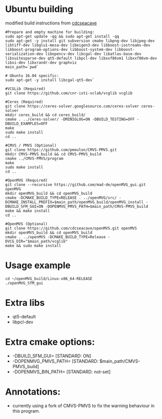 # Ubuntu building
modified build instructions from [cdcseacave](https://github.com/cdcseacave/openMVS/edit/master/BUILD.md)
```
#Prepare and empty machine for building:
sudo apt-get update -qq && sudo apt-get install -qq
sudo apt-get -y install git subversion cmake libpng-dev libjpeg-dev libtiff-dev libglu1-mesa-dev libeigen3-dev libboost-iostreams-dev libboost-program-options-dev libboost-system-dev libboost-serialization-dev libopencv-dev libcgal-dev libatlas-base-dev libsuitesparse-dev qt5-default libpcl-dev libxxf86vm1 libxxf86vm-dev libxi-dev libxrandr-dev graphviz
main_path=`pwd`

# Ubuntu 16.04 specific:
sudo apt-get -y install libcgal-qt5-dev`

#VCGLib (Required)
git clone https://github.com/cnr-isti-vclab/vcglib vcglib

#Ceres (Required)
git clone https://ceres-solver.googlesource.com/ceres-solver ceres-solver
mkdir ceres_build && cd ceres_build/
cmake . ../ceres-solver/ -DMINIGLOG=ON -DBUILD_TESTING=OFF -DBUILD_EXAMPLES=OFF
make
sudo make install
cd ..

#CMVS / PMVS (Optional)
git clone https://github.com/pmoulon/CMVS-PMVS.git
mkdir CMVS-PMVS_build && cd CMVS-PMVS_build
cmake ../CMVS-PMVS/program
make
sudo make install
cd ..

#OpenMVG (Required)
git clone --recursive https://github.com/mad-de/openMVG_gui.git openMVG
mkdir openMVG_build && cd openMVG_build
cmake -DCMAKE_BUILD_TYPE=RELEASE . ../openMVG/src/ -DCMAKE_INSTALL_PREFIX=$main_path/openMVG_build/openMVG_install -DBUILD_SFM_GUI=ON -DOPENMVG_PMVS_PATH=$main_path/CMVS-PMVS_build
make && make install
cd ..

#OpenMVS (Optional)
git clone https://github.com/cdcseacave/openMVS.git openMVS
mkdir openMVS_build && cd openMVS_build
cmake . ../openMVS -DCMAKE_BUILD_TYPE=Release -DVCG_DIR="$main_path/vcglib"
make && sudo make install
```
# Usage example
```
cd ~/openMVG_build/Linux-x86_64-RELEASE
./openMVG_SfM_gui
```
# Extra libs
* qt5-default 
* libpcl-dev

# Extra cmake options:
* -DBUILD_SFM_GUI=       [STANDARD: ON]
* -DOPENMVG_PMVS_PATH=  [STANDARD: $main_path/CMVS-PMVS_build]
* -DOPENMVS_BIN_PATH= [STANDARD: not-set]

# Annotations:
* currently using a fork of CMVS-PMVS to fix the warning behaviour in this program. 
